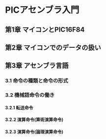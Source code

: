 # PICアセンブラ入門
## 第1章 マイコンとPIC16F84
## 第2章 マイコンでのデータの扱い
## 第3章 アセンブラ言語
### 3.1 命令の種類と命令の形式
### 3.2 機械語命令の働き
#### 3.2.1 転送命令
#### 3.2.2 演算命令(算術演算命令)
#### 3.2.3 演算命令(論理演算命令)
